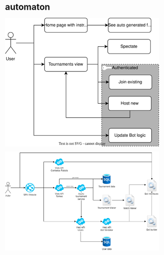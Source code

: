 # automaton

<a href="https://app.diagrams.net/#Hautomaton-game%2Fautomaton-game%2Fmain%2Fcomponentes.drawio.svg" target="_blank">

![Alt text](./componentes.drawio.svg)

</a>

<a href="https://app.diagrams.net/#Hautomaton-game%2Fautomaton-game%2Fmain%2Fmodulos-Components.drawio.png" target="_blank">

![Alt text](./modulos-Components.drawio.png)

</a>
